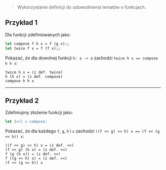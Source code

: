 > Wykorzystanie definicji do udowodnienia lematów o funkcjach.

## Przykład 1

Dla funkcji zdefiniowanych jako:
```ocaml
let compose f h x = f (g x);;
let twice f x = f (f x);;
```

 Pokazać, że dla dowolnej funkcji `h: a -> a` zachodzi `twice h x == compose h h x`:
```
twice h x = (z def. twice)
h (h x) = (z def. compose)
compose h h x
```

---

## Przykład 2

Zdefiniujmy złożenie funkcji jako:
```ocaml
let (<<) = compose;
```

Pokazać, że dla każdego `f`, `g`, `h` i `x` zachodzi `((f << g) << h) x == (f << (g << h)) x`:
```
((f << g) << h) x = (z def. <<)
(f << g) (h x) = (z def. <<)
f (g (h x)) = (z def. <<)
f ((g << h) x) = (z def. <<)
(f << (g << h)) x
```